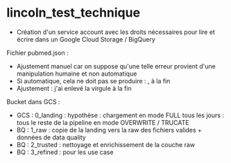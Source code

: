 # lincoln_test_technique


- Création d'un service account avec les droits nécessaires pour lire et écrire dans un Google Cloud Storage / BigQuery


Fichier pubmed.json : 
- Ajustement manuel car on suppose qu'une telle erreur provient d'une manipulation humaine et non automatique
- Si automatique, cela ne doit pas se produire : , à la fin
- Ajustement : j'ai enlevé la virgule à la fin

Bucket dans GCS :
- GCS : 0_landing : hypothèse : chargement en mode FULL tous les jours : tous le reste de la pipeline en mode OVERWRITE / TRUCATE
- BQ : 1_raw :  copie de la landing vers la raw des fichiers valides + données de data quality
- BQ : 2_trusted : nettoyage et enrichissement de la couche raw
- BQ : 3_refined : pour les use case


